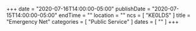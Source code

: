 +++
date = "2020-07-16T14:00:00-05:00"
publishDate = "2020-07-15T14:00:00-05:00"
endTime = ""
location = ""
ncs = [ "KE0LDS" ]
title = "Emergency Net"
categories = [ "Public Service" ]
dates = [ "" ]
+++
